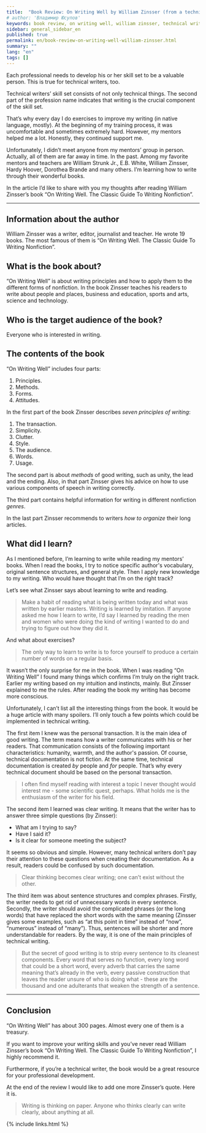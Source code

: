 ```yaml
---
title:  "Book Review: On Writing Well by William Zinsser (from a technical writer's point of view"
# author: 'Владимир Юсупов'
keywords: book review, on writing well, william zinsser, technical writer, techwriter
sidebar: general_sidebar_en
published: true
permalink: en/book-review-on-writing-well-william-zinsser.html
summary: ""
lang: "en"
tags: []
---
```


Each professional needs to develop his or her skill set to be a valuable person. This is true for technical writers, too. 

Technical writers’ skill set consists of not only technical things. The second part of the profession name indicates that writing is the crucial component of the skill set.

That’s why every day I do exercises to improve my writing (in native language, mostly). At the beginning of my training process, it was uncomfortable and sometimes extremely hard. However, my mentors helped me a lot. Honestly, they continued support me. 

Unfortunately, I didn’t meet anyone from my mentors’ group in person. Actually, all of them are far away in time. In the past. Among my favorite mentors and teachers are William Strunk Jr., E.B. White, William Zinsser, Hardy Hoover, Dorothea Brande and many others. I’m learning how to write through their wonderful books. 

In the article I’d like to share with you my thoughts after reading William Zinsser’s book “On Writing Well. The Classic Guide To Writing Nonfiction”. 

***


## Information about the author

William Zinsser was a writer, editor, journalist and teacher. He wrote 19 books. The most famous of them is “On Writing Well. The Classic Guide To Writing Nonfiction”. 

## What is the book about?

“On Writing Well” is about writing principles and how to apply them to the different forms of nonfiction. In the book Zinsser teaches his readers to write about people and places, business and education, sports and arts, science and technology. 

## Who is the target audience of the book?

Everyone who is interested in writing.

## The contents of the book

“On Writing Well” includes four parts: 

1. Principles.
2. Methods.
3. Forms.
4. Attitudes. 

In the first part of the book Zinsser describes *seven principles of writing*:

1. The transaction.
2. Simplicity.
3. Clutter.
4. Style. 
5. The audience.
6. Words. 
7. Usage.

The second part is about *methods* of good writing, such as unity, the lead and the ending. Also, in that part Zinsser gives his advice on how to use various components of speech in writing correctly.

The third part contains helpful information for writing in different nonfiction *genres*.

In the last part Zinsser recommends to writers *how to organize* their long articles. 

## What did I learn?

As I mentioned before, I’m learning to write while reading my mentors’ books. When I read the books, I try to notice specific author's vocabulary, original sentence structures, and general style. Then I apply new knowledge to my writing. Who would have thought that I’m on the right track? 

Let’s see what Zinsser says about learning to write and reading.

> Make a habit of reading what is being written today and what was written by earlier masters. Writing is learned by imitation. If anyone asked me how I learn to write, I’d say I learned by reading the men and women who were doing the kind of writing I wanted to do and trying to figure out how they did it.

And what about exercises? 

> The only way to learn to write is to force yourself to produce a certain number of words on a regular basis.

It wasn’t the only surprise for me in the book. When I was reading “On Writing Well” I found many things which confirms I’m truly on the right track. Earlier my writing based on my intuition and instincts, mainly. But Zinsser explained to me the rules. After reading the book my writing has become more conscious. 

Unfortunately, I can’t list all the interesting things from the book. It would be a huge article with many spoilers. I’ll only touch a few points which could be implemented in technical writing.

The first item I knew was the personal transaction. It is the main idea of good writing. The term means how a writer communicates with his or her readers. That communication consists of the following important characteristics: humanity, warmth, and the author's passion. Of course, technical documentation is not fiction. At the same time, technical documentation is created *by* people and *for* people. That’s why every technical document should be based on the personal transaction.

> I often find myself reading with interest a topic I never thought would interest me - some scientific quest, perhaps. What holds me is the enthusiasm of the writer for his field. 

The second item I learned was clear writing. It means that the writer has to answer three simple questions (by Zinsser): 

- What am I trying to say? 
- Have I said it? 
- Is it clear for someone meeting the subject? 

It seems so obvious and simple. However, many technical writers don’t pay their attention to these questions when creating their documentation. As a result, readers could be confused by such documentation. 

> Clear thinking becomes clear writing; one can’t exist without the other.

The third item was about sentence structures and complex phrases. Firstly, the writer needs to get rid of unnecessary words in every sentence. Secondly, the writer should avoid the complicated phrases (or the long words) that have replaced the short words with the same meaning (Zinsser gives some examples, such as “at this point in time” instead of “now”, “numerous” instead of “many”). Thus, sentences will be shorter and more understandable for readers. By the way, it is one of the main principles of technical writing.

> But the secret of good writing is to strip every sentence to its cleanest components. Every word that serves no function, every long word that could be a short word, every adverb that carries the same meaning that’s already in the verb, every passive construction that leaves the reader unsure of who is doing what - these are the thousand and one adulterants that weaken the strength of a sentence. 

***

## Conclusion

“On Writing Well” has about 300 pages. Almost every one of them is a treasury.

If you want to improve your writing skills and you’ve never read William Zinsser’s book “On Writing Well. The Classic Guide To Writing Nonfiction”, I highly recommend it. 

Furthermore, if you’re a technical writer, the book would be a great resource for your professional development. 

At the end of the review I would like to add one more Zinsser’s quote. Here it is.

> Writing is thinking on paper. Anyone who thinks clearly can write clearly, about anything at all.

{% include links.html %}
